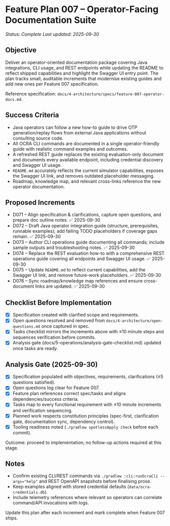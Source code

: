 # Feature Plan 007 – Operator-Facing Documentation Suite

_Status: Complete_
_Last updated: 2025-09-30_

## Objective
Deliver an operator-oriented documentation package covering Java integrations, CLI usage, and REST endpoints while updating the README to reflect shipped capabilities and highlight the Swagger UI entry point. The plan tracks small, auditable increments that modernise existing guides and add new ones per Feature 007 specification.

Reference specification: `docs/4-architecture/specs/feature-007-operator-docs.md`.

## Success Criteria
- Java operators can follow a new how-to guide to drive OTP generation/replay flows from external Java applications without consulting source code.
- All OCRA CLI commands are documented in a single operator-friendly guide with realistic command examples and outcomes.
- A refreshed REST guide replaces the existing evaluation-only document and documents every available endpoint, including credential discovery and Swagger UI usage.
- `README.md` accurately reflects the current simulator capabilities, exposes the Swagger UI link, and removes outdated placeholder messaging.
- Roadmap, knowledge map, and relevant cross-links reference the new operator documentation.

## Proposed Increments
- D071 – Align specification & clarifications, capture open questions, and prepare doc outline notes. ✅ 2025-09-30
- D072 – Draft Java operator integration guide (structure, prerequisites, runnable examples); add failing TODO placeholders if coverage gaps remain. ✅ 2025-09-30
- D073 – Author CLI operations guide documenting all commands; include sample outputs and troubleshooting notes. ✅ 2025-09-30
- D074 – Replace the REST evaluation how-to with a comprehensive REST operations guide covering all endpoints and Swagger UI usage. ✅ 2025-09-30
- D075 – Update `README.md` to reflect current capabilities, add the Swagger UI link, and remove future-work placeholders. ✅ 2025-09-30
- D076 – Sync roadmap/knowledge map references and ensure cross-document links are updated. ✅ 2025-09-30

## Checklist Before Implementation
- [x] Specification created with clarified scope and requirements.
- [x] Open questions resolved and removed from `docs/4-architecture/open-questions.md` once captured in spec.
- [x] Tasks checklist mirrors the increments above with ≤10 minute steps and sequences verification before commits.
- [x] Analysis gate (docs/5-operations/analysis-gate-checklist.md) updated once tasks are ready.

## Analysis Gate (2025-09-30)
- [x] Specification populated with objectives, requirements, clarifications (≤5 questions satisfied).
- [x] Open questions log clear for Feature 007.
- [x] Feature plan references correct spec/tasks and aligns dependencies/success criteria.
- [x] Tasks map to every functional requirement with ≤10 minute increments and verification sequencing.
- [x] Planned work respects constitution principles (spec-first, clarification gate, documentation sync, dependency control).
- [x] Tooling readiness noted (`./gradlew spotlessApply check` before each commit).

Outcome: proceed to implementation; no follow-up actions required at this stage.

## Notes
- Confirm existing CLI/REST commands via `./gradlew :cli:runOcraCli --args="help"` and REST OpenAPI snapshots before finalising prose.
- Keep examples aligned with stored credential defaults (`data/ocra-credentials.db`).
- Include telemetry references where relevant so operators can correlate command/API invocations with logs.

Update this plan after each increment and mark complete when Feature 007 ships.
